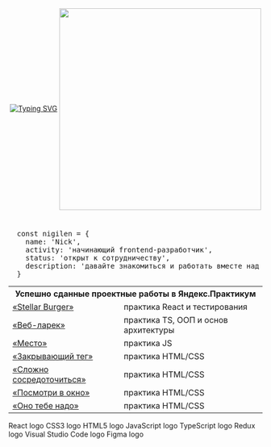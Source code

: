 <div align="center">
  <a href="https://git.io/typing-svg"><img src="https://readme-typing-svg.herokuapp.com?font=Fira+Code&size=18&duration=3000&color=06161DCD&multiline=true&random=false&width=439&height=300&separator=%3C&lines=console.log('Hello%2C+world!');%3Cconst+nigilen+%3D+%7B%3C%E3%85%A4name%3A+'Nick'%2C%3C%E3%85%A4activity%3A+'%D0%BD%D0%B0%D1%87%D0%B8%D0%BD%D0%B0%D1%8E%D1%89%D0%B8%D0%B9+frontend-%D1%80%D0%B0%D0%B7%D1%80%D0%B0%D0%B1%D0%BE%D1%82%D1%87%D0%B8%D0%BA'%2C%3C%E3%85%A4status%3A+'%D0%BE%D1%82%D0%BA%D1%80%D1%8B%D1%82+%D0%BA+%D1%81%D0%BE%D1%82%D1%80%D1%83%D0%B4%D0%BD%D0%B8%D1%87%D0%B5%D1%81%D1%82%D0%B2%D1%83'%2C%3C%E3%85%A4description%3A+'%D0%B4%D0%B0%D0%B2%D0%B0%D0%B9%D1%82%D0%B5+%D0%B7%D0%BD%D0%B0%D0%BA%D0%BE%D0%BC%D0%B8%D1%82%D1%8C%D1%81%D1%8F+%D0%B8+%D1%80%D0%B0%D0%B1%D0%BE%D1%82%D0%B0%D1%82%D1%8C+%D0%B2%D0%BC%D0%B5%D1%81%D1%82%D0%B5+%D0%BD%D0%B0%D0%B4+%D0%BF%D1%80%D0%BE%D0%B5%D0%BA%D1%82%D0%B0%D0%BC%D0%B8+%F0%9F%99%83'%3C%7D" alt="Typing SVG" /></a>
  <img align="center" width="400px" src="https://i.pinimg.com/originals/66/83/3e/66833e07d6fb9eb5d724e47d0c814285.gif">
</div>
<h1></h1> 

<pre>
  const nigilen = {
    name: 'Nick',
    activity: 'начинающий frontend-разработчик',
    status: 'открыт к сотрудничеству',
    description: 'давайте знакомиться и работать вместе над проектами 🙃'
  }
</pre>

<!-- <h3>Меня зовут Николай ✌🏻</h3>
<p>Я начинающий frontend-разработчик и открыт для предложений о сотрудничестве.</p>
<p>Давайте знакомиться и работать вместе над классными проектами 🙃</p>-->

<table>
  <tr>
    <th colspan="2">Успешно сданные проектные работы в Яндекс.Практикум</th>
  </tr>
  <tr>
    <td><a href="https://github.com/Nigilen/stellar-burger">«Stellar Burger»</a></td>
    <td>практика React и тестирования</td>
  </tr>
  <tr>
    <td><a href="https://github.com/Nigilen/web-larek-frontend.git">«Веб-ларек»</a></td>
    <td>практика TS, ООП и основ архитектуры</td>
  </tr>
  <tr>
    <td><a href="https://nigilen.github.io/mesto-project-ff/">«Место»</a></td>
    <td>практика JS</td>
  </tr>
  <tr>
    <td><a href="https://github.com/Nigilen/zakrivayuschiy-teg-f">«Закрывающий тег»</a></td>
    <td>практика HTML/CSS</td>
  </tr>
  <tr>
    <td><a href="https://github.com/Nigilen/slozhno-sosredotochitsya">«Сложно сосредоточиться»</a></td>
    <td>практика HTML/CSS</td>
  </tr>
  <tr>
    <td><a href="https://github.com/Nigilen/posmotri_v_okno">«Посмотри в окно»</a></td>
    <td>практика HTML/CSS</td>
  </tr>
  <tr>
    <td><a href="https://github.com/Nigilen/ono-tebe-nado">«Оно тебе надо»</a></td>
    <td>практика HTML/CSS</td>
  </tr>
</table>

React logo CSS3 logo HTML5 logo JavaScript logo   TypeScript logo Redux logo   Visual Studio Code logo   Figma logo
